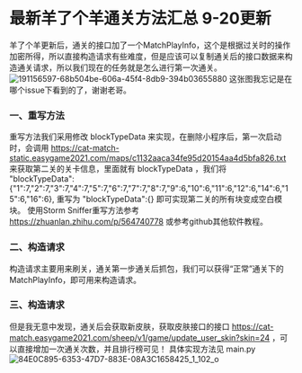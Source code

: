 # 最新羊了个羊通关方法汇总 9-20更新

羊了个羊更新后，通关的接口加了一个MatchPlayInfo，这个是根据过关时的操作加密所得，所以直接构造请求有些难度，但是应该可以复制通关后的接口数据来构造通关请求，所以我们现在的任务就是怎么进行第一次通关。
![191156597-68b504be-606a-45f4-8db9-394b03655880](https://user-images.githubusercontent.com/58501978/191182419-c6142551-7a80-4040-83f3-fb1663d3b746.jpeg)
这张图我忘记是在哪个issue下看到的了，谢谢老哥。

### 一、重写方法
重写方法我们采用修改 blockTypeData 来实现，在删除小程序后，第一次启动时，会调用
https://cat-match-static.easygame2021.com/maps/c1132aaca34fe95d20154aa4d5bfa826.txt
来获取第二关的关卡信息，里面就有 blockTypeData ，我们将
"blockTypeData":{"1":7,"2":7,"3":7,"4":7,"5":7,"6":7,"7":7,"8":7,"9":6,"10":6,"11":6,"12":6,"14":6,"15":6,"16":6},
重写为
"blockTypeData":{}
即可实现第二关的所有块变成空白模块。
使用Storm Sniffer重写方法参考 https://zhuanlan.zhihu.com/p/564740778
或参考github其他软件教程。

### 二、构造请求
构造请求主要用来刷关，通关第一步通关后抓包，我们可以获得“正常”通关下的MatchPlayInfo，即可用来构造请求。

### 三、构造请求
但是我无意中发现，通关后会获取新皮肤，获取皮肤接口的接口 https://cat-match.easygame2021.com/sheep/v1/game/update_user_skin?skin=24 ，可以直接增加一次通关次数，并且排行榜可见！
具体实现方法见 main.py
![84E0C895-6353-47D7-883E-08A3C1658425_1_102_o](https://user-images.githubusercontent.com/58501978/191184491-49a6bd09-552a-48f1-8e7a-b371a8a8043a.jpeg)
